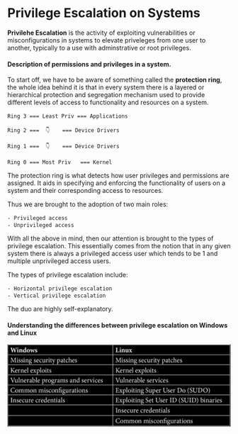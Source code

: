 # Privilege Escalation on Systems

**Privilehe Escalation** is the activity of exploiting vulnerabilities or misconfigurations in systems to elevate priveleges from one user to another, typically to a use with adminstrative or root privileges. 

#### Description of permissions and privileges in a system.

To start off, we have to be aware of something called the **__protection ring__**, the whole idea behind it is that in every system there is a layered or hierarchical protection and segregation mechanism used to provide different levels of access to functionality and resources on a system.

	Ring 3 === Least Priv === Applications
	
	Ring 2 ===	👇️    === Device Drivers
	
	Ring 1 ===	👇️    === Device Drivers
	
	Ring 0 === Most Priv   === Kernel

The protection ring is what detects how user privileges and permissions are assigned. It aids in specifying and enforcing the functionality of users on a system and their corresponding access to resources. 

Thus we are brought to the adoption of two main roles:

	- Privileged access
	- Unprivileged access
	
With all the above in mind, then our attention is brought to the types of privilege escalation. This essentially comes from the notion that in any given system there is always a privileged access user which tends to be 1 and multiple unprivileged access users.

The types of privilege escalation include:

	- Horizontal privilege escalation
	- Vertical privilege escalation
	
The duo are highly self-explanatory.

#### Understanding the differences between privilege escalation on Windows and Linux

![Diff between Window and Linux](/images/screenshot1.png)
